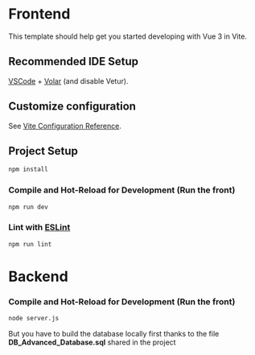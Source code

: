 # Frontend

This template should help get you started developing with Vue 3 in Vite.

## Recommended IDE Setup

[VSCode](https://code.visualstudio.com/) + [Volar](https://marketplace.visualstudio.com/items?itemName=Vue.volar) (and disable Vetur).

## Customize configuration

See [Vite Configuration Reference](https://vite.dev/config/).

## Project Setup

```sh
npm install
```

### Compile and Hot-Reload for Development (Run the front)

```sh
npm run dev
```


### Lint with [ESLint](https://eslint.org/)

```sh
npm run lint
```

# Backend

### Compile and Hot-Reload for Development (Run the front)

```sh
node server.js
```

But you have to build the database locally first thanks to the file **DB_Advanced_Database.sql** shared in the project 
